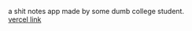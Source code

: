 a shit notes app made by some dumb college student.<br>
[vercel link](https://notes-app-the-dg04.vercel.app)
